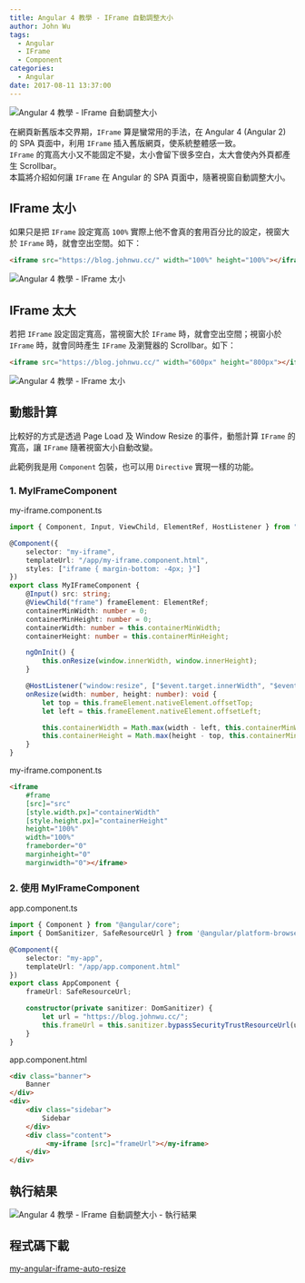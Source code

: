 ```yaml
---
title: Angular 4 教學 - IFrame 自動調整大小
author: John Wu
tags:
  - Angular
  - IFrame
  - Component
categories:
  - Angular
date: 2017-08-11 13:37:00
---
```

![Angular 4 教學 - IFrame 自動調整大小](/images/x290.png)

在網頁新舊版本交界期，`IFrame` 算是蠻常用的手法，在 Angular 4 (Angular 2) 的 SPA 頁面中，利用 `IFrame` 插入舊版網頁，使系統整體感一致。  
`IFrame` 的寬高大小又不能固定不變，太小會留下很多空白，太大會使內外頁都產生 Scrollbar。  
本篇將介紹如何讓 `IFrame` 在  Angular 的 SPA 頁面中，隨著視窗自動調整大小。  

<!-- more -->

## IFrame 太小

如果只是把 `IFrame` 設定寬高 `100%` 實際上他不會真的套用百分比的設定，視窗大於 `IFrame` 時，就會空出空間。如下：

```html
<iframe src="https://blog.johnwu.cc/" width="100%" height="100%"></iframe>
```
![Angular 4 教學 - IFrame 太小](/images/x291.png)

## IFrame 太大

若把 `IFrame` 設定固定寬高，當視窗大於 `IFrame` 時，就會空出空間；視窗小於 `IFrame` 時，就會同時產生 `IFrame` 及瀏覽器的 Scrollbar。如下：
```html
<iframe src="https://blog.johnwu.cc/" width="600px" height="800px"></iframe>
```
![Angular 4 教學 - IFrame 太小](/images/x292.png)

## 動態計算

比較好的方式是透過 Page Load 及 Window Resize 的事件，動態計算 `IFrame` 的寬高，讓 `IFrame` 隨著視窗大小自動改變。  

此範例我是用 `Component` 包裝，也可以用 `Directive` 實現一樣的功能。

### 1. MyIFrameComponent

my-iframe.component.ts
```ts
import { Component, Input, ViewChild, ElementRef, HostListener } from "@angular/core";

@Component({
    selector: "my-iframe",
    templateUrl: "/app/my-iframe.component.html",
    styles: ["iframe { margin-bottom: -4px; }"]
})
export class MyIFrameComponent {
    @Input() src: string;
    @ViewChild("frame") frameElement: ElementRef;
    containerMinWidth: number = 0;
    containerMinHeight: number = 0;
    containerWidth: number = this.containerMinWidth;
    containerHeight: number = this.containerMinHeight;

    ngOnInit() {
        this.onResize(window.innerWidth, window.innerHeight);
    }

    @HostListener("window:resize", ["$event.target.innerWidth", "$event.target.innerHeight"])
    onResize(width: number, height: number): void {
        let top = this.frameElement.nativeElement.offsetTop;
        let left = this.frameElement.nativeElement.offsetLeft;

        this.containerWidth = Math.max(width - left, this.containerMinWidth);
        this.containerHeight = Math.max(height - top, this.containerMinHeight);
    }
}
```

my-iframe.component.ts
```html
<iframe  
    #frame
    [src]="src" 
    [style.width.px]="containerWidth" 
    [style.height.px]="containerHeight" 
    height="100%" 
    width="100%"
    frameborder="0" 
    marginheight="0"
    marginwidth="0"></iframe>
```

### 2. 使用 MyIFrameComponent

app.component.ts
```ts
import { Component } from "@angular/core";
import { DomSanitizer, SafeResourceUrl } from '@angular/platform-browser';

@Component({
    selector: "my-app",
    templateUrl: "/app/app.component.html"
})
export class AppComponent {
    frameUrl: SafeResourceUrl;

    constructor(private sanitizer: DomSanitizer) {
        let url = "https://blog.johnwu.cc/";
        this.frameUrl = this.sanitizer.bypassSecurityTrustResourceUrl(url));
    }
}
```

app.component.html
```html
<div class="banner">
    Banner
</div>
<div>
    <div class="sidebar">
        Sidebar
    </div>
    <div class="content">
         <my-iframe [src]="frameUrl"></my-iframe> 
    </div>
</div>
```

## 執行結果

![Angular 4 教學 - IFrame 自動調整大小 - 執行結果](/images/x290.gif)

## 程式碼下載

[my-angular-iframe-auto-resize](https://github.com/johnwu1114/my-angular-iframe-auto-resize)  